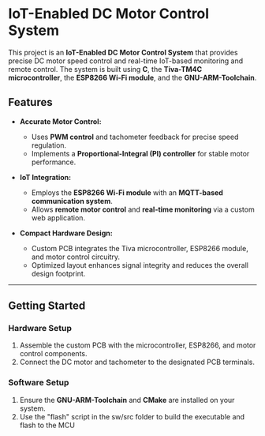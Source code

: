 # IoT-Enabled DC Motor Control System

This project is an **IoT-Enabled DC Motor Control System** that provides precise DC motor speed control and real-time IoT-based monitoring and remote control. The system is built using **C**, the **Tiva-TM4C microcontroller**, the **ESP8266 Wi-Fi module**, and the **GNU-ARM-Toolchain**.

## Features

- **Accurate Motor Control:**
  - Uses **PWM control** and tachometer feedback for precise speed regulation.
  - Implements a **Proportional-Integral (PI) controller** for stable motor performance.

- **IoT Integration:**
  - Employs the **ESP8266 Wi-Fi module** with an **MQTT-based communication system**.
  - Allows **remote motor control** and **real-time monitoring** via a custom web application.

- **Compact Hardware Design:**
  - Custom PCB integrates the Tiva microcontroller, ESP8266 module, and motor control circuitry.
  - Optimized layout enhances signal integrity and reduces the overall design footprint.

---

## Getting Started

### Hardware Setup
1. Assemble the custom PCB with the microcontroller, ESP8266, and motor control components.
2. Connect the DC motor and tachometer to the designated PCB terminals.

### Software Setup
1. Ensure the **GNU-ARM-Toolchain** and **CMake** are installed on your system.
2. Use the "flash" script in the sw/src folder to build the executable and flash to the MCU
